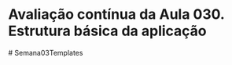 # Avaliação contínua da Aula 030. Estrutura básica da aplicação
#   S e m a n a 0 3 T e m p l a t e s  
 